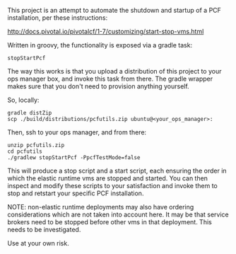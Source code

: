 This project is an attempt to automate the shutdown and startup of a PCF installation, per these instructions:

http://docs.pivotal.io/pivotalcf/1-7/customizing/start-stop-vms.html

Written in groovy, the functionality is exposed via a gradle task:

    stopStartPcf

The way this works is that you upload a distribution of this project to your ops manager box, and invoke this task from there.  The gradle wrapper makes sure that you don't need to provision anything yourself.

So, locally:

    gradle distZip
    scp ./build/distributions/pcfutils.zip ubuntu@<your_ops_manager>:

Then, ssh to your ops manager, and from there:

    unzip pcfutils.zip
    cd pcfutils
    ./gradlew stopStartPcf -PpcfTestMode=false

This will produce a stop script and a start script, each ensuring the order in which the elastic runtime vms are stopped and started.  You can then inspect and modify these scripts to your satisfaction and invoke them to stop and retstart your specific PCF installation.

NOTE:  non-elastic runtime deployments may also have ordering considerations which are not taken into account here.  It may be that service brokers need to be stopped before other vms in that deployment.  This needs to be investigated.

Use at your own risk.


